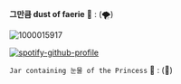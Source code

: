 
   **그만큼 dust of faerie**
   🐑  :  (🌪️)

![1000015917](https://github.com/user-attachments/assets/fa900a8b-ac0e-4bb3-ba17-181d655ec494)

[![spotify-github-profile](https://spotify-github-profile.kittinanx.com/api/view?uid=31gg2v6olfsmuvek6n6zhpv5j7va&cover_image=true&theme=default&show_offline=false&background_color=ffffff&interchange=false&bar_color=ffffff)](https://spotify-github-profile.kittinanx.com/api/view?uid=31gg2v6olfsmuvek6n6zhpv5j7va&redirect=true)

`Jar containing 눈물 of the Princess`
     🍥      :   (🦪)


